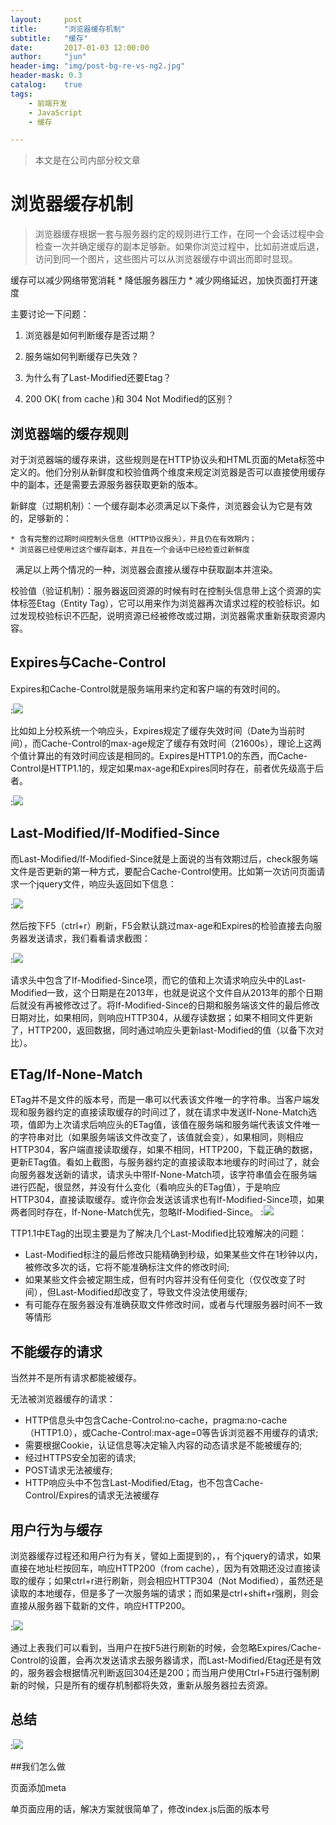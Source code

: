 ```yaml
---
layout:     post
title:      "浏览器缓存机制"
subtitle:   "缓存"
date:       2017-01-03 12:00:00
author:     "jun"
header-img: "img/post-bg-re-vs-ng2.jpg"
header-mask: 0.3
catalog:    true
tags:
    - 前端开发
    - JavaScript
    - 缓存

---
```


> 本文是在公司内部分校文章


# 浏览器缓存机制

>浏览器缓存根据一套与服务器约定的规则进行工作，在同一个会话过程中会检查一次并确定缓存的副本足够新。如果你浏览过程中，比如前进或后退，访问到同一个图片，这些图片可以从浏览器缓存中调出而即时显现。

缓存可以减少网络带宽消耗  * 降低服务器压力  * 减少网络延迟，加快页面打开速度

主要讨论一下问题：

1. 浏览器是如何判断缓存是否过期？

2. 服务端如何判断缓存已失效？

3. 为什么有了Last-Modified还要Etag？

4. 200 OK( from cache )和 304 Not Modified的区别？



## 浏览器端的缓存规则

对于浏览器端的缓存来讲，这些规则是在HTTP协议头和HTML页面的Meta标签中定义的。他们分别从新鲜度和校验值两个维度来规定浏览器是否可以直接使用缓存中的副本，还是需要去源服务器获取更新的版本。

新鲜度（过期机制）：一个缓存副本必须满足以下条件，浏览器会认为它是有效的，足够新的：

	* 含有完整的过期时间控制头信息（HTTP协议报头），并且仍在有效期内；
	* 浏览器已经使用过这个缓存副本，并且在一个会话中已经检查过新鲜度
 
满足以上两个情况的一种，浏览器会直接从缓存中获取副本并渲染。

校验值（验证机制）：服务器返回资源的时候有时在控制头信息带上这个资源的实体标签Etag（Entity Tag），它可以用来作为浏览器再次请求过程的校验标识。如过发现校验标识不匹配，说明资源已经被修改或过期，浏览器需求重新获取资源内容。


## Expires与Cache-Control

Expires和Cache-Control就是服务端用来约定和客户端的有效时间的。

:![](http://172.16.117.224/fe/blog/raw/master/img/cache-control.png)

比如如上分校系统一个响应头，Expires规定了缓存失效时间（Date为当前时间），而Cache-Control的max-age规定了缓存有效时间（21600s），理论上这两个值计算出的有效时间应该是相同的。Expires是HTTP1.0的东西，而Cache-Control是HTTP1.1的，规定如果max-age和Expires同时存在，前者优先级高于后者。

:![](http://172.16.117.224/fe/blog/raw/master/img/control.png)

## Last-Modified/If-Modified-Since


而Last-Modified/If-Modified-Since就是上面说的当有效期过后，check服务端文件是否更新的第一种方式，要配合Cache-Control使用。比如第一次访问页面请求一个jquery文件，响应头返回如下信息：

:![](http://172.16.117.224/fe/blog/raw/master/img/cache_modify.png)

然后按下F5（ctrl+r）刷新，F5会默认跳过max-age和Expires的检验直接去向服务器发送请求，我们看看请求截图：

:![](http://172.16.117.224/fe/blog/raw/master/img/cache_since.png)

请求头中包含了If-Modified-Since项，而它的值和上次请求响应头中的Last-Modified一致，这个日期是在2013年，也就是说这个文件自从2013年的那个日期后就没有再被修改过了。将If-Modified-Since的日期和服务端该文件的最后修改日期对比，如果相同，则响应HTTP304，从缓存读数据；如果不相同文件更新了，HTTP200，返回数据，同时通过响应头更新last-Modified的值（以备下次对比）。

## ETag/If-None-Match

ETag并不是文件的版本号，而是一串可以代表该文件唯一的字符串。当客户端发现和服务器约定的直接读取缓存的时间过了，就在请求中发送If-None-Match选项，值即为上次请求后响应头的ETag值，该值在服务端和服务端代表该文件唯一的字符串对比（如果服务端该文件改变了，该值就会变），如果相同，则相应HTTP304，客户端直接读取缓存，如果不相同，HTTP200，下载正确的数据，更新ETag值。看如上截图，与服务器约定的直接读取本地缓存的时间过了，就会向服务器发送新的请求，请求头中带If-None-Match项，该字符串值会在服务端进行匹配，很显然，并没有什么变化（看响应头的ETag值），于是响应HTTP304，直接读取缓存。或许你会发送该请求也有If-Modified-Since项，如果两者同时存在，If-None-Match优先，忽略If-Modified-Since。
:![](http://172.16.117.224/fe/blog/raw/master/img/cache_etag.png)

TTP1.1中ETag的出现主要是为了解决几个Last-Modified比较难解决的问题：

 * Last-Modified标注的最后修改只能精确到秒级，如果某些文件在1秒钟以内，被修改多次的话，它将不能准确标注文件的修改时间;
 * 如果某些文件会被定期生成，但有时内容并没有任何变化（仅仅改变了时间），但Last-Modified却改变了，导致文件没法使用缓存;
 * 有可能存在服务器没有准确获取文件修改时间，或者与代理服务器时间不一致等情形


## 不能缓存的请求

当然并不是所有请求都能被缓存。

无法被浏览器缓存的请求：
 
* HTTP信息头中包含Cache-Control:no-cache，pragma:no-cache（HTTP1.0），或Cache-Control:max-age=0等告诉浏览器不用缓存的请求;
* 需要根据Cookie，认证信息等决定输入内容的动态请求是不能被缓存的;
* 经过HTTPS安全加密的请求;
* POST请求无法被缓存;
* HTTP响应头中不包含Last-Modified/Etag，也不包含Cache-Control/Expires的请求无法被缓存

## 用户行为与缓存

浏览器缓存过程还和用户行为有关，譬如上面提到的，，有个jquery的请求，如果直接在地址栏按回车，响应HTTP200（from cache），因为有效期还没过直接读取的缓存；如果ctrl+r进行刷新，则会相应HTTP304（Not Modified），虽然还是读取的本地缓存，但是多了一次服务端的请求；而如果是ctrl+shift+r强刷，则会直接从服务器下载新的文件，响应HTTP200。

:![](http://172.16.117.224/fe/blog/raw/master/img/control_user.png)

通过上表我们可以看到，当用户在按F5进行刷新的时候，会忽略Expires/Cache-Control的设置，会再次发送请求去服务器请求，而Last-Modified/Etag还是有效的，服务器会根据情况判断返回304还是200；而当用户使用Ctrl+F5进行强制刷新的时候，只是所有的缓存机制都将失效，重新从服务器拉去资源。

## 总结

:![](http://172.16.117.224/fe/blog/raw/master/img/control_main.png)

##我们怎么做

页面添加meta
	<META HTTP-EQUIV="Pragma" CONTENT="no-cache">

单页面应用的话，解决方案就很简单了，修改index.js后面的版本号

